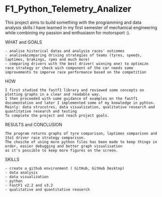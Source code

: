 # F1_Python_Telemetry_Analizer
This project aims to build something with the programming and data analysis skills I have learned in my first semester of mechanical engineering while combining my passion and enthusiasm for motorsport :).


WHAT and GOALS

	- analise historical datas and analysie races' outcomes
	- analise&comparing driving strategies of teams (tyres, speeds, laptimes, brakings, rpms and much more)
	- comparing drivers with the best driver( winning one) to optimize race strategy or check wich component of the car needs some improvements to imporve race performance based on the competition
 
HOW

	I first studied the fastf1 library and reviewed some concepts on plotting graphs in a clear and readable way.
 	I then proceeded with some guidance of examples on the fastf1 documentation and later I implemented some of my knowledge in pyhton. 
  	Mainly: data strucutres, data visualization, qualitative research and quantitative research and testing
   	To complete the project and reach project goals.

RESULTS and CONCLUSION

 	The program returns graphs of tyre comparison, laptimes comparison and 1to1 driver race strategy comparison. 
  	The choiche of using more python files has been made to keep things in order, easier debugging and better graph visualisation
   	as it's possible to keep more figures on the screen. 

SKILLS

 	- create a github environment ( GitHub, GitHub Desktop)
	- data analysis
	- data visualization
	- python
	- FastF1 v2.2 and v3.2
 	- qualitative and quantitative reaserch 
